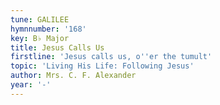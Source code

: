 ```yaml
---
tune: GALILEE
hymnnumber: '168'
key: B♭ Major
title: Jesus Calls Us
firstline: 'Jesus calls us, o''er the tumult'
topic: 'Living His Life: Following Jesus'
author: Mrs. C. F. Alexander
year: '-'
---
```

